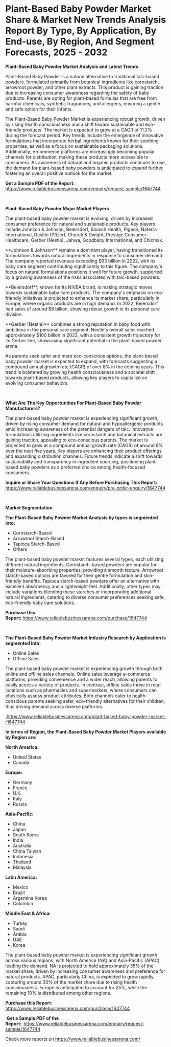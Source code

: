 <p><h1>Plant-Based Baby Powder Market Share & Market New Trends Analysis Report By Type, By Application, By End-use, By Region, And Segment Forecasts, 2025 - 2032</h1></p><p><strong>Plant-Based Baby Powder Market Analysis and Latest Trends</strong></p>
<p><p>Plant-Based Baby Powder is a natural alternative to traditional talc-based powders, formulated primarily from botanical ingredients like cornstarch, arrowroot powder, and other plant extracts. This product is gaining traction due to increasing consumer awareness regarding the safety of baby products. Parents are opting for plant-based formulas that are free from harmful chemicals, synthetic fragrances, and allergens, ensuring a gentle and safe option for their infants.</p><p>The Plant-Based Baby Powder Market is experiencing robust growth, driven by rising health consciousness and a shift toward sustainable and eco-friendly products. The market is expected to grow at a CAGR of 11.2% during the forecast period. Key trends include the emergence of innovative formulations that incorporate herbal ingredients known for their soothing properties, as well as a focus on sustainable packaging solutions. Additionally, e-commerce platforms are increasingly becoming popular channels for distribution, making these products more accessible to consumers. As awareness of natural and organic products continues to rise, the demand for plant-based baby powders is anticipated to expand further, fostering an overall positive outlook for the market.</p></p>
<p><strong>Get a Sample PDF of the Report:&nbsp;</strong> <a href="https://www.reliablebusinessarena.com/enquiry/request-sample/1647744?utm_campaign=3212&utm_medium=2&utm_source=Github&utm_content=ia&utm_term=29032025&utm_id=plant-based-baby-powder">https://www.reliablebusinessarena.com/enquiry/request-sample/1647744</a></p>
<p>&nbsp;</p>
<p><strong>Plant-Based Baby Powder Major Market Players</strong></p>
<p><p>The plant-based baby powder market is evolving, driven by increased consumer preference for natural and sustainable products. Key players include Johnson & Johnson, Beiersdorf, Bausch Health, Pigeon, Naterra International, Desitin (Pfizer), Church & Dwight, Prestige Consumer Healthcare, Gerber (Nestle), Jahwa, Goodbaby International, and Chicmax.</p><p>**Johnson & Johnson** remains a dominant player, having transitioned its formulations towards natural ingredients in response to consumer demand. The company reported revenues exceeding $93 billion in 2022, with its baby care segment contributing significantly to this figure. The company's focus on natural formulations positions it well for future growth, supported by a growing awareness of the risks associated with talc-based powders.</p><p>**Beiersdorf**, known for its NIVEA brand, is making strategic moves towards sustainable baby care products. The company's emphasis on eco-friendly initiatives is projected to enhance its market share, particularly in Europe, where organic products are in high demand. In 2022, Beiersdorf had sales of around $8 billion, showing robust growth in its personal care division.</p><p>**Gerber (Nestle)** combines a strong reputation in baby food with ambitions in the personal care segment. Nestle's overall sales reached approximately $100 billion in 2022, with a consistent growth trajectory for its Gerber line, showcasing significant potential in the plant-based powder arena.</p><p>As parents seek safer and more eco-conscious options, the plant-based baby powder market is expected to expand, with forecasts suggesting a compound annual growth rate (CAGR) of over 8% in the coming years. This trend is bolstered by growing health consciousness and a societal shift towards plant-based products, allowing key players to capitalize on evolving consumer behaviors.</p></p>
<p>&nbsp;</p>
<p><strong>What Are The Key Opportunities For Plant-Based Baby Powder Manufacturers?</strong></p>
<p><p>The plant-based baby powder market is experiencing significant growth, driven by rising consumer demand for natural and hypoallergenic products amid increasing awareness of the potential dangers of talc. Innovative formulations utilizing ingredients like cornstarch and botanical extracts are gaining traction, appealing to eco-conscious parents. The market is projected to grow at a compound annual growth rate (CAGR) of around 8% over the next five years. Key players are enhancing their product offerings and expanding distribution channels. Future trends indicate a shift towards sustainability and transparency in ingredient sourcing, positioning plant-based baby powders as a preferred choice among health-focused consumers.</p></p>
<p><strong>Inquire or Share Your Questions If Any Before Purchasing This Report:</strong> <a href="https://www.reliablebusinessarena.com/enquiry/pre-order-enquiry/1647744?utm_campaign=3212&utm_medium=2&utm_source=Github&utm_content=ia&utm_term=29032025&utm_id=plant-based-baby-powder">https://www.reliablebusinessarena.com/enquiry/pre-order-enquiry/1647744</a></p>
<p>&nbsp;</p>
<p><strong>Market Segmentation</strong></p>
<p><strong>The Plant-Based Baby Powder Market Analysis by types is segmented into:</strong></p>
<p><ul><li>Cornstarch-Based</li><li>Arrowroot Starch-Based</li><li>Tapioca Starch-Based</li><li>Others</li></ul></p>
<p><p>The plant-based baby powder market features several types, each utilizing different natural ingredients. Cornstarch-based powders are popular for their moisture-absorbing properties, providing a smooth texture. Arrowroot starch-based options are favored for their gentle formulation and skin-friendly benefits. Tapioca starch-based powders offer an alternative with excellent absorbency and a lightweight feel. Additionally, other types may include variations blending these starches or incorporating additional natural ingredients, catering to diverse consumer preferences seeking safe, eco-friendly baby care solutions.</p></p>
<p><strong>Purchase this Report:&nbsp;</strong><a href="https://www.reliablebusinessarena.com/purchase/1647744?utm_campaign=3212&utm_medium=2&utm_source=Github&utm_content=ia&utm_term=29032025&utm_id=plant-based-baby-powder">https://www.reliablebusinessarena.com/purchase/1647744</a></p>
<p>&nbsp;</p>
<p><strong>The Plant-Based Baby Powder Market Industry Research by Application is segmented into:</strong></p>
<p><ul><li>Online Sales</li><li>Offline Sales</li></ul></p>
<p><p>The plant-based baby powder market is experiencing growth through both online and offline sales channels. Online sales leverage e-commerce platforms, providing convenience and a wider reach, allowing parents to easily access a variety of products. In contrast, offline sales thrive in retail locations such as pharmacies and supermarkets, where consumers can physically assess product attributes. Both channels cater to health-conscious parents seeking safer, eco-friendly alternatives for their children, thus driving demand across diverse platforms.</p></p>
<p><a href="https://www.reliablebusinessarena.com/plant-based-baby-powder-market-r1647744?utm_campaign=3212&utm_medium=2&utm_source=Github&utm_content=ia&utm_term=29032025&utm_id=plant-based-baby-powder">&nbsp;https://www.reliablebusinessarena.com/plant-based-baby-powder-market-r1647744</a></p>
<p><strong>In terms of Region, the Plant-Based Baby Powder Market Players available by Region are:</strong></p>
<p>
    <p> <strong> North America: </strong>
        <ul>
            <li>United States</li>
            <li>Canada</li>
        </ul>
        </p> 
    <p> <strong> Europe: </strong>
        <ul>
            <li>Germany</li>
            <li>France</li>
            <li>U.K.</li>
            <li>Italy</li>
            <li>Russia</li>
        </ul>
        </p> 
    <p> <strong> Asia-Pacific: </strong>
        <ul>
            <li>China</li>
            <li>Japan</li>
            <li>South Korea</li>
            <li>India</li>
            <li>Australia</li>
            <li>China Taiwan</li>
            <li>Indonesia</li>
            <li>Thailand</li>
            <li>Malaysia</li>
        </ul>
        </p> 
    <p> <strong> Latin America: </strong>
        <ul>
            <li>Mexico</li>
            <li>Brazil</li>
            <li>Argentina Korea</li>
            <li>Colombia</li>
        </ul>
        </p> 
    <p> <strong> Middle East & Africa: </strong>
        <ul>
            <li>Turkey</li>
            <li>Saudi</li>
            <li>Arabia</li>
            <li>UAE</li>
            <li>Korea</li>
        </ul>
    </p>
    </p>
<p><p>The plant-based baby powder market is experiencing significant growth across various regions, with North America (NA) and Asia-Pacific (APAC) leading the demand. NA is projected to hold approximately 35% of the market share, driven by increasing consumer awareness and preference for natural products. APAC, particularly China, is expected to grow rapidly, capturing around 30% of the market share due to rising health consciousness. Europe is anticipated to account for 25%, while the remaining 10% is distributed among other regions.</p></p>
<p><strong>Purchase this Report: </strong><a href="https://www.reliablebusinessarena.com/purchase/1647744?utm_campaign=3212&utm_medium=2&utm_source=Github&utm_content=ia&utm_term=29032025&utm_id=plant-based-baby-powder">https://www.reliablebusinessarena.com/purchase/1647744</a></p>
<p>&nbsp;<strong>Get a Sample PDF of the Report:&nbsp;&nbsp;</strong><a href="https://www.reliablebusinessarena.com/enquiry/request-sample/1647744?utm_campaign=3212&utm_medium=2&utm_source=Github&utm_content=ia&utm_term=29032025&utm_id=plant-based-baby-powder">https://www.reliablebusinessarena.com/enquiry/request-sample/1647744</a></p>
<p><strong></strong></p>
<p>Check more reports on <a href="https://www.reliablebusinessarena.com/?utm_campaign=3212&utm_medium=2&utm_source=Github&utm_content=ia&utm_term=29032025&utm_id=plant-based-baby-powder">https://www.reliablebusinessarena.com/</a></p>